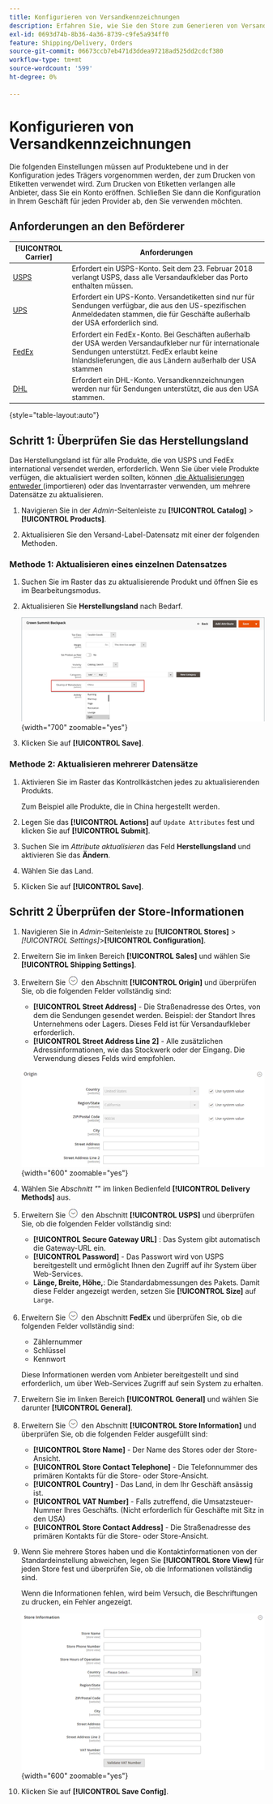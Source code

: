```yaml
---
title: Konfigurieren von Versandkennzeichnungen
description: Erfahren Sie, wie Sie den Store zum Generieren von Versandkennzeichnungen konfigurieren.
exl-id: 0693d74b-8b36-4a36-8739-c9fe5a934ff0
feature: Shipping/Delivery, Orders
source-git-commit: 06673ccb7eb471d3ddea97218ad525dd2cdcf380
workflow-type: tm+mt
source-wordcount: '599'
ht-degree: 0%

---
```


# Konfigurieren von Versandkennzeichnungen

Die folgenden Einstellungen müssen auf Produktebene und in der Konfiguration jedes Trägers vorgenommen werden, der zum Drucken von Etiketten verwendet wird. Zum Drucken von Etiketten verlangen alle Anbieter, dass Sie ein Konto eröffnen. Schließen Sie dann die Konfiguration in Ihrem Geschäft für jeden Provider ab, den Sie verwenden möchten.

## Anforderungen an den Beförderer

| [!UICONTROL Carrier] | Anforderungen |
|-------|--------|
| [USPS](usps.md) | Erfordert ein USPS-Konto. Seit dem 23. Februar 2018 verlangt USPS, dass alle Versandaufkleber das Porto enthalten müssen. |
| [UPS](ups.md) | Erfordert ein UPS-Konto. Versandetiketten sind nur für Sendungen verfügbar, die aus den US-spezifischen Anmeldedaten stammen, die für Geschäfte außerhalb der USA erforderlich sind. |
| [FedEx](fedex.md) | Erfordert ein FedEx-Konto. Bei Geschäften außerhalb der USA werden Versandaufkleber nur für internationale Sendungen unterstützt. FedEx erlaubt keine Inlandslieferungen, die aus Ländern außerhalb der USA stammen |
| [DHL](dhl.md) | Erfordert ein DHL-Konto. Versandkennzeichnungen werden nur für Sendungen unterstützt, die aus den USA stammen. |

{style="table-layout:auto"}

## Schritt 1: Überprüfen Sie das Herstellungsland

Das Herstellungsland ist für alle Produkte, die von USPS und FedEx international versendet werden, erforderlich. Wenn Sie über viele Produkte verfügen, die aktualisiert werden sollten, können [&#x200B; die Aktualisierungen entweder &#x200B;](../systems/data-import.md) (importieren) oder das Inventarraster verwenden, um mehrere Datensätze zu aktualisieren.

1. Navigieren Sie in der _Admin_-Seitenleiste zu **[!UICONTROL Catalog]** > **[!UICONTROL Products]**.

1. Aktualisieren Sie den Versand-Label-Datensatz mit einer der folgenden Methoden.

### Methode 1: Aktualisieren eines einzelnen Datensatzes

1. Suchen Sie im Raster das zu aktualisierende Produkt und öffnen Sie es im Bearbeitungsmodus.

1. Aktualisieren Sie **Herstellungsland** nach Bedarf.

   ![Herstellungsland](./assets/product-country-of-manufacture.png){width="700" zoomable="yes"}

1. Klicken Sie auf **[!UICONTROL Save]**.

### Methode 2: Aktualisieren mehrerer Datensätze

1. Aktivieren Sie im Raster das Kontrollkästchen jedes zu aktualisierenden Produkts.

   Zum Beispiel alle Produkte, die in China hergestellt werden.

1. Legen Sie das **[!UICONTROL Actions]** auf `Update Attributes` fest und klicken Sie auf **[!UICONTROL Submit]**.

1. Suchen Sie im _Attribute aktualisieren_ das Feld **Herstellungsland** und aktivieren Sie das **Ändern**.

1. Wählen Sie das Land.

1. Klicken Sie auf **[!UICONTROL Save]**.

## Schritt 2 Überprüfen der Store-Informationen

1. Navigieren Sie in _Admin_-Seitenleiste zu **[!UICONTROL Stores]** > _[!UICONTROL Settings]_>**[!UICONTROL Configuration]**.

1. Erweitern Sie im linken Bereich **[!UICONTROL Sales]** und wählen Sie **[!UICONTROL Shipping Settings]**.

1. Erweitern Sie ![Erweiterungsauswahl](../assets/icon-display-expand.png) den Abschnitt **[!UICONTROL Origin]** und überprüfen Sie, ob die folgenden Felder vollständig sind:

   - **[!UICONTROL Street Address]** - Die Straßenadresse des Ortes, von dem die Sendungen gesendet werden. Beispiel: der Standort Ihres Unternehmens oder Lagers. Dieses Feld ist für Versandaufkleber erforderlich.
   - **[!UICONTROL Street Address Line 2]** - Alle zusätzlichen Adressinformationen, wie das Stockwerk oder der Eingang. Die Verwendung dieses Felds wird empfohlen.

   ![Herkunft](../configuration-reference/sales/assets/shipping-settings-origin.png){width="600" zoomable="yes"}

1. Wählen Sie _Abschnitt &quot;_&quot; im linken Bedienfeld **[!UICONTROL Delivery Methods]** aus.

1. Erweitern Sie ![Erweiterungsauswahl](../assets/icon-display-expand.png) den Abschnitt **[!UICONTROL USPS]** und überprüfen Sie, ob die folgenden Felder vollständig sind:

   - **[!UICONTROL Secure Gateway URL]** : Das System gibt automatisch die Gateway-URL ein.
   - **[!UICONTROL Password]** - Das Passwort wird von USPS bereitgestellt und ermöglicht Ihnen den Zugriff auf ihr System über Web-Services.
   - **Länge, Breite, Höhe,**: Die Standardabmessungen des Pakets. Damit diese Felder angezeigt werden, setzen Sie **[!UICONTROL Size]** auf `Large`.

1. Erweitern Sie ![Erweiterungsauswahl](../assets/icon-display-expand.png) den Abschnitt **FedEx** und überprüfen Sie, ob die folgenden Felder vollständig sind:

   - Zählernummer
   - Schlüssel
   - Kennwort

   Diese Informationen werden vom Anbieter bereitgestellt und sind erforderlich, um über Web-Services Zugriff auf sein System zu erhalten.

1. Erweitern Sie im linken Bereich **[!UICONTROL General]** und wählen Sie darunter **[!UICONTROL General]**.

1. Erweitern Sie ![Erweiterungsauswahl](../assets/icon-display-expand.png) den Abschnitt **[!UICONTROL Store Information]** und überprüfen Sie, ob die folgenden Felder ausgefüllt sind:

   - **[!UICONTROL Store Name]** - Der Name des Stores oder der Store-Ansicht.
   - **[!UICONTROL Store Contact Telephone]** - Die Telefonnummer des primären Kontakts für die Store- oder Store-Ansicht.
   - **[!UICONTROL Country]** - Das Land, in dem Ihr Geschäft ansässig ist.
   - **[!UICONTROL VAT Number]** - Falls zutreffend, die Umsatzsteuer-Nummer Ihres Geschäfts. (Nicht erforderlich für Geschäfte mit Sitz in den USA)
   - **[!UICONTROL Store Contact Address]** - Die Straßenadresse des primären Kontakts für die Store- oder Store-Ansicht.

1. Wenn Sie mehrere Stores haben und die Kontaktinformationen von der Standardeinstellung abweichen, legen Sie **[!UICONTROL Store View]** für jeden Store fest und überprüfen Sie, ob die Informationen vollständig sind.

   Wenn die Informationen fehlen, wird beim Versuch, die Beschriftungen zu drucken, ein Fehler angezeigt.

   ![Informationen speichern](../configuration-reference/general/assets/general-store-information.png){width="600" zoomable="yes"}

1. Klicken Sie auf **[!UICONTROL Save Config]**.
